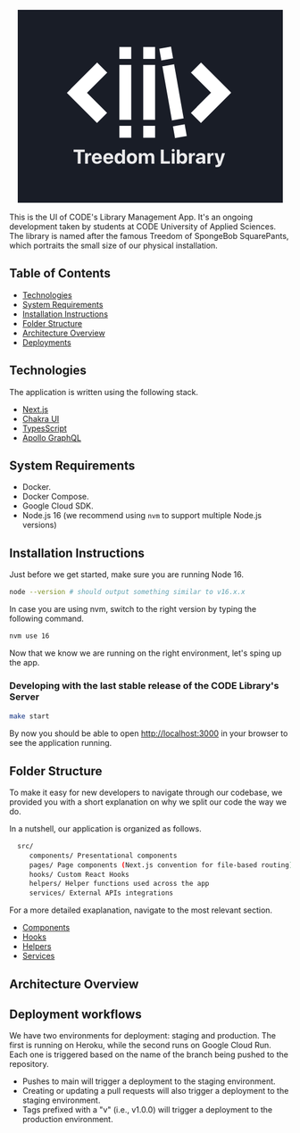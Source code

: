 <p align="center">
  <a
    href="https://code-library-client-swguw3y6sa-ey.a.run.app/"
    target="_blank"
  >
    <img src="./logo.png" alt="Treesome Library logo">
  </a>
</p>

This is the UI of CODE's Library Management App.
It's an ongoing development taken by students at CODE University of Applied Sciences.
The library is named after the famous Treedom of SpongeBob SquarePants, which portraits the small size of our physical installation.

## Table of Contents

- [Technologies](#technologies)
- [System Requirements](#system-requirements)
- [Installation Instructions](#installation-instructions)
- [Folder Structure](#folder-structure)
- [Architecture Overview](#architecture-overview)
- [Deployments](#deployment-workflows)

## Technologies

The application is written using the following stack.

- [Next.js](https://nextjs.org/)
- [Chakra UI](https://chakra-ui.com/)
- [TypesScript](https://www.typescriptlang.org/)
- [Apollo GraphQL](https://www.apollographql.com/)

## System Requirements

- Docker.
- Docker Compose.
- Google Cloud SDK.
- Node.js 16 (we recommend using `nvm` to support multiple Node.js versions)

## Installation Instructions

Just before we get started, make sure you are running Node 16.

```bash
node --version # should output something similar to v16.x.x
```

In case you are using nvm, switch to the right version by typing the following command.

```bash
nvm use 16
```

Now that we know we are running on the right environment, let's sping up the app.

### Developing with the last stable release of the CODE Library's Server

```bash
make start
```

By now you should be able to open [http://localhost:3000](http://localhost:3000) in your browser to see the application running.

## Folder Structure

To make it easy for new developers to navigate through our codebase, we provided you with a short explanation on why we split our code the way we do.

In a nutshell, our application is organized as follows.

```bash
  src/
     components/ Presentational components
     pages/ Page components (Next.js convention for file-based routing)
     hooks/ Custom React Hooks
     helpers/ Helper functions used across the app
     services/ External APIs integrations
```

For a more detailed exaplanation, navigate to the most relevant section.

- [Components](./src/components/README.md)
- [Hooks](./src/hooks/README.md)
- [Helpers](./src/helpers/README.md)
- [Services](./src/services/README.md)

## Architecture Overview

## Deployment workflows

We have two environments for deployment: staging and production. The first is running on Heroku, while the second runs on Google Cloud Run. Each one is triggered based on the name of the branch being pushed to the repository.

- Pushes to main will trigger a deployment to the staging environment.
- Creating or updating a pull requests will also trigger a deployment to the staging environment.
- Tags prefixed with a "v" (i.e., v1.0.0) will trigger a deployment to the production environment.
